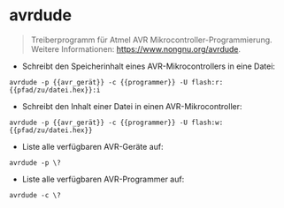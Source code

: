 # avrdude

> Treiberprogramm für Atmel AVR Mikrocontroller-Programmierung.
> Weitere Informationen: <https://www.nongnu.org/avrdude>.

- Schreibt den Speicherinhalt eines AVR-Mikrocontrollers in eine Datei:

`avrdude -p {{avr_gerät}} -c {{programmer}} -U flash:r:{{pfad/zu/datei.hex}}:i`

- Schreibt den Inhalt einer Datei in einen AVR-Mikrocontroller:

`avrdude -p {{avr_gerät}} -c {{programmer}} -U flash:w:{{pfad/zu/datei.hex}}`

- Liste alle verfügbaren AVR-Geräte auf:

`avrdude -p \?`

- Liste alle verfügbaren AVR-Programmer auf:

`avrdude -c \?`
